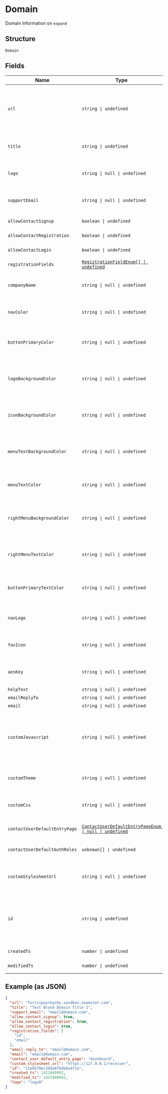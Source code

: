 
# Domain

Domain Information on `expand`

## Structure

`Domain`

## Fields

| Name | Type | Tags | Description |
|  --- | --- | --- | --- |
| `url` | `string \| undefined` | Optional | URL<br>**Constraints**: *Maximum Length*: `64`, *Pattern*: `^[a-zA-Z0-9]+([\-\.]{1}[a-zA-Z0-9]+)*\.[a-zA-Z]{2,5}$` |
| `title` | `string \| undefined` | Optional | Domain Name<br>**Constraints**: *Maximum Length*: `64` |
| `logo` | `string \| null \| undefined` | Optional | Logo<br>**Constraints**: *Maximum Length*: `64` |
| `supportEmail` | `string \| null \| undefined` | Optional | Support Email<br>**Constraints**: *Maximum Length*: `64` |
| `allowContactSignup` | `boolean \| undefined` | Optional | Allow Contact Signup. |
| `allowContactRegistration` | `boolean \| undefined` | Optional | Allow Contact Registration. |
| `allowContactLogin` | `boolean \| undefined` | Optional | Allow Contact Login. |
| `registrationFields` | [`RegistrationFieldEnum[] \| undefined`](../../doc/models/registration-field-enum.md) | Optional | Registration Fields |
| `companyName` | `string \| null \| undefined` | Optional | Company Name.<br>**Constraints**: *Maximum Length*: `32` |
| `navColor` | `string \| null \| undefined` | Optional | Nav Color.<br>**Constraints**: *Maximum Length*: `7` |
| `buttonPrimaryColor` | `string \| null \| undefined` | Optional | Button Primary Color.<br>**Constraints**: *Maximum Length*: `7` |
| `logoBackgroundColor` | `string \| null \| undefined` | Optional | Logo Background Color.<br>**Constraints**: *Maximum Length*: `7` |
| `iconBackgroundColor` | `string \| null \| undefined` | Optional | Icon Background Color.<br>**Constraints**: *Maximum Length*: `7` |
| `menuTextBackgroundColor` | `string \| null \| undefined` | Optional | Menu Text Background Color<br>**Constraints**: *Maximum Length*: `7` |
| `menuTextColor` | `string \| null \| undefined` | Optional | Menu Text Color.<br>**Constraints**: *Maximum Length*: `7` |
| `rightMenuBackgroundColor` | `string \| null \| undefined` | Optional | Right Menu Background Color.<br>**Constraints**: *Maximum Length*: `7` |
| `rightMenuTextColor` | `string \| null \| undefined` | Optional | Right Menu Text Color.<br>**Constraints**: *Maximum Length*: `7` |
| `buttonPrimaryTextColor` | `string \| null \| undefined` | Optional | Button Primary Text Color.<br>**Constraints**: *Maximum Length*: `7` |
| `navLogo` | `string \| null \| undefined` | Optional | Nav Logo.<br>**Constraints**: *Maximum Length*: `256` |
| `favIcon` | `string \| null \| undefined` | Optional | Fav Icon.<br>**Constraints**: *Maximum Length*: `256` |
| `aesKey` | `string \| null \| undefined` | Optional | Aes Key.<br>**Constraints**: *Maximum Length*: `255` |
| `helpText` | `string \| null \| undefined` | Optional | Help Text. |
| `emailReplyTo` | `string \| null \| undefined` | Optional | Email Reply To. |
| `email` | `string \| null \| undefined` | Optional | Email. |
| `customJavascript` | `string \| null \| undefined` | Optional | Custom Javascript.<br>**Constraints**: *Maximum Length*: `2048`, *Pattern*: `^<script\b[^>]*>([\s\S]*?)<\/script>$` |
| `customTheme` | `string \| null \| undefined` | Optional | Custom Theme<br>**Constraints**: *Maximum Length*: `48` |
| `customCss` | `string \| null \| undefined` | Optional | Custom CSS<br>**Constraints**: *Maximum Length*: `2048` |
| `contactUserDefaultEntryPage` | [`ContactUserDefaultEntryPageEnum \| null \| undefined`](../../doc/models/contact-user-default-entry-page-enum.md) | Optional | Contact User Default Entry Page |
| `contactUserDefaultAuthRoles` | `unknown[] \| undefined` | Optional | Contact User Default Auth Role |
| `customStylesheetUrl` | `string \| null \| undefined` | Optional | Custom Stylesheet URL<br>**Constraints**: *Maximum Length*: `256` |
| `id` | `string \| undefined` | Optional | Id<br>**Constraints**: *Pattern*: `^(([0-9a-fA-F\-]{24,36})\|(([0-9a-fA-F]{8})-(([0-9a-fA-F]{4}\-){3})([0-9a-fA-F]{12})))$` |
| `createdTs` | `number \| undefined` | Optional | Created Time Stamp |
| `modifiedTs` | `number \| undefined` | Optional | Modified Time Stamp |

## Example (as JSON)

```json
{
  "url": "fortispayrbyn9y.sandbox.zeamster.com",
  "title": "Test Brand Domain Title 2",
  "support_email": "email@domain.com",
  "allow_contact_signup": true,
  "allow_contact_registration": true,
  "allow_contact_login": true,
  "registration_fields": [
    "id",
    "email"
  ],
  "email_reply_to": "email@domain.com",
  "email": "email@domain.com",
  "contact_user_default_entry_page": "dashboard",
  "custom_stylesheet_url": "https://127.0.0.1/receiver",
  "id": "11e95f8ec39de8fbdb0a4f1a",
  "created_ts": 1422040992,
  "modified_ts": 1422040992,
  "logo": "logo0"
}
```

